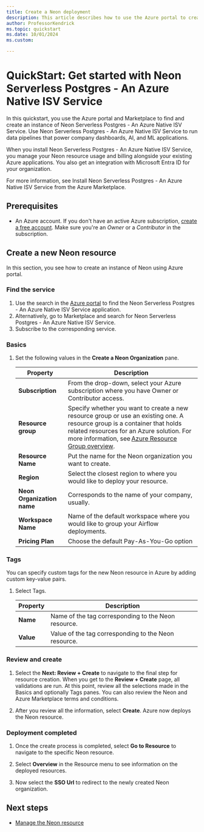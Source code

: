 ```yaml
---
title: Create a Neon deployment
description: This article describes how to use the Azure portal to create an instance of Neon Serverless Postgres - An Azure Native ISV Service.
author: ProfessorKendrick
ms.topic: quickstart
ms.date: 10/01/2024
ms.custom:

---
```


# QuickStart: Get started with Neon Serverless Postgres - An Azure Native ISV Service 

In this quickstart, you use the Azure portal and Marketplace to find and create an instance of Neon Serverless Postgres - An Azure Native ISV Service. Use Neon Serverless Postgres - An Azure Native ISV Service to run data pipelines that power company dashboards, AI, and ML applications.

When you install Neon Serverless Postgres - An Azure Native ISV Service, you manage your Neon resource usage and billing alongside your existing Azure applications. You also get an integration with Microsoft Entra ID for your organization.

For more information, see Install Neon Serverless Postgres - An Azure Native ISV Service from the Azure Marketplace.

## Prerequisites

- An Azure account. If you don't have an active Azure subscription, [create a free account](https://azure.microsoft.com/free/). Make sure you're an _Owner_ or a _Contributor_ in the subscription.

## Create a new Neon resource

In this section, you see how to create an instance of Neon using Azure portal.

### Find the service

1. Use the search in the [Azure portal](https://portal.azure.com) to find the Neon Serverless Postgres - An Azure Native ISV Service application.
2. Alternatively, go to Marketplace and search for Neon Serverless Postgres - An Azure Native ISV Service.
3. Subscribe to the corresponding service.

### Basics

1. Set the following values in the **Create a Neon Organization** pane.

    | Property  | Description |
    |---------|---------|
    | **Subscription**  | From the drop-down, select your Azure subscription where you have Owner or Contributor access. |
    | **Resource group**     | Specify whether you want to create a new resource group or use an existing one. A resource group is a container that holds related resources for an Azure solution. For more information, see [Azure Resource Group overview](/azure/azure-resource-manager/management/overview).|
    | **Resource Name**  | Put the name for the Neon organization you want to create. |
    | **Region** | Select the closest region to where you would like to deploy your resource. |
    | **Neon Organization name** | Corresponds to the name of your company, usually. |
    | **Workspace Name** | Name of the default workspace where you would like to group your Airflow deployments. |
    | **Pricing Plan**     | Choose the default Pay-As-You-Go option |

### Tags

You can specify custom tags for the new Neon resource in Azure by adding custom key-value pairs.

1. Select Tags.

    | Property | Description |
    |----------| -------------|
    | **Name** | Name of the tag corresponding to the Neon resource. |
    | **Value** | Value of the tag corresponding to the Neon resource. |

### Review and create

1. Select the **Next: Review + Create** to navigate to the final step for resource creation. When you get to the **Review + Create** page, all validations are run. At this point, review all the selections made in the Basics and optionally Tags panes. You can also review the Neon and Azure Marketplace terms and conditions.  

1. After you review all the information, select **Create**. Azure now deploys the Neon resource.

### Deployment completed

1. Once the create process is completed, select **Go to Resource** to navigate to the specific Neon resource.

1. Select **Overview** in the Resource menu to see information on the deployed resources.

1. Now select the **SSO Url** to redirect to the newly created Neon organization.

## Next steps

- [Manage the Neon resource](manage.md)
<!--TO DO:  Add links
- Get started with Neon Serverless Postgres - An Azure Native ISV Service on
    > [!div class="nextstepaction"]
    > Azure portal

    > [!div class="nextstepaction"]
    > Azure Marketplace
-->
